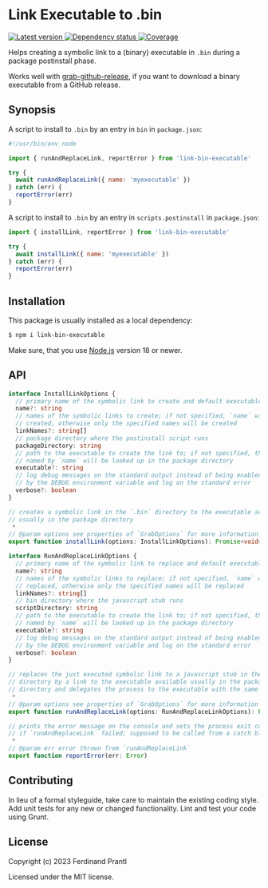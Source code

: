 # Link Executable to .bin

[![Latest version](https://img.shields.io/npm/v/link-bin-executable)
 ![Dependency status](https://img.shields.io/librariesio/release/npm/link-bin-executable)
](https://www.npmjs.com/package/link-bin-executable)
[![Coverage](https://codecov.io/gh/prantlf/link-bin-executable/branch/master/graph/badge.svg)](https://codecov.io/gh/prantlf/link-bin-executable)

Helps creating a symbolic link to a (binary) executable in `.bin` during a package postinstall phase.

Works well with [grab-github-release], if you want to download a binary executable from a GitHub release.

## Synopsis

A script to install to `.bin` by an entry in `bin` in `package.json`:

```js
#!/usr/bin/env node

import { runAndReplaceLink, reportError } from 'link-bin-executable'

try {
  await runAndReplaceLink({ name: 'myexecutable' })
} catch (err) {
  reportError(err)
}
```

A script to install to `.bin` by an entry in `scripts.postinstall` in `package.json`:

```js
import { installLink, reportError } from 'link-bin-executable'

try {
  await installLink({ name: 'myexecutable' })
} catch (err) {
  reportError(err)
}
```

## Installation

This package is usually installed as a local dependency:

```sh
$ npm i link-bin-executable
```

Make sure, that you use [Node.js] version 18 or newer.

## API

```ts
interface InstallLinkOptions {
  // primary name of the symbolic link to create and default executable name
  name?: string
  // names of the symbolic links to create; if not specified, `name` will be
  // created, otherwise only the specified names will be created
  linkNames?: string[]
  // package directory where the postinstall script runs
  packageDirectory: string
  // path to the executable to create the link to; if not specified, the file
  // named by `name` will be looked up in the package directory
  executable?: string
  // log debug messages on the standard output instead of being enabled
  // by the DEBUG environment variable and log on the standard error
  verbose?: boolean
}

// creates a symbolic link in the `.bin` directory to the executable available
// usually in the package directory
 *
// @param options see properties of `GrabOptions` for more information
export function installLink(options: InstallLinkOptions): Promise<void>

interface RunAndReplaceLinkOptions {
  // primary name of the symbolic link to replace and default executable name
  name?: string
  // names of the symbolic links to replace; if not specified, `name` will be
  // replaced, otherwise only the specified names will be replaced
  linkNames?: string[]
  // bin directory where the javascript stub runs
  scriptDirectory: string
  // path to the executable to create the link to; if not specified, the file
  // named by `name` will be looked up in the package directory
  executable?: string
  // log debug messages on the standard output instead of being enabled
  // by the DEBUG environment variable and log on the standard error
  verbose?: boolean
}

// replaces the just executed symbolic link to a javascript stub in the `.bin`
// directory by a link to the executable available usually in the package
// directory and delegates the process to the executable with the same arguments
 *
// @param options see properties of `GrabOptions` for more information
export function runAndReplaceLink(options: RunAndReplaceLinkOptions): Promise<void>

// prints the error message on the console and sets the process exit code
// if `runAndReplaceLink` failed; supposed to be called from a catch block
 *
// @param err error thrown from `runAndReplaceLink`
export function reportError(err: Error)
```

## Contributing

In lieu of a formal styleguide, take care to maintain the existing coding style.  Add unit tests for any new or changed functionality. Lint and test your code using Grunt.

## License

Copyright (c) 2023 Ferdinand Prantl

Licensed under the MIT license.

[Node.js]: http://nodejs.org/
[grab-github-release]: https://github.com/prantlf/grab-github-release
